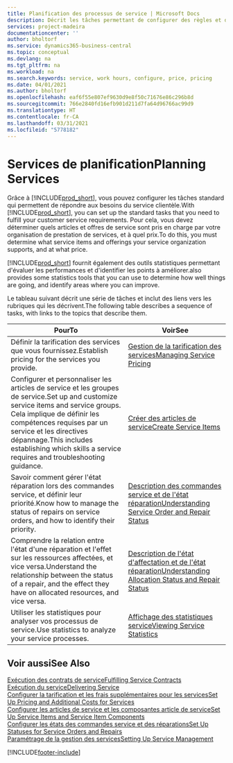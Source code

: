 ```yaml
---
title: Planification des processus de service | Microsoft Docs
description: Décrit les tâches permettant de configurer des règles et des valeurs pour définir vos stratégies de services et vos processus de vente.
services: project-madeira
documentationcenter: ''
author: bholtorf
ms.service: dynamics365-business-central
ms.topic: conceptual
ms.devlang: na
ms.tgt_pltfrm: na
ms.workload: na
ms.search.keywords: service, work hours, configure, price, pricing
ms.date: 04/01/2021
ms.author: bholtorf
ms.openlocfilehash: eaf6f55e807ef9630d9e8f50c71676e86c296b8d
ms.sourcegitcommit: 766e2840fd16efb901d211d7fa64d96766ac99d9
ms.translationtype: HT
ms.contentlocale: fr-CA
ms.lasthandoff: 03/31/2021
ms.locfileid: "5778182"
---
```

# <a name="planning-services"></a><span data-ttu-id="c3974-103">Services de planification</span><span class="sxs-lookup"><span data-stu-id="c3974-103">Planning Services</span></span>
<span data-ttu-id="c3974-104">Grâce à [!INCLUDE[prod_short](includes/prod_short.md)], vous pouvez configurer les tâches standard qui permettent de répondre aux besoins du service clientèle.</span><span class="sxs-lookup"><span data-stu-id="c3974-104">With [!INCLUDE[prod_short](includes/prod_short.md)], you can set up the standard tasks that you need to fulfill your customer service requirements.</span></span> <span data-ttu-id="c3974-105">Pour cela, vous devez déterminer quels articles et offres de service sont pris en charge par votre organisation de prestation de services, et à quel prix.</span><span class="sxs-lookup"><span data-stu-id="c3974-105">To do this, you must determine what service items and offerings your service organization supports, and at what price.</span></span>   

[!INCLUDE[prod_short](includes/prod_short.md)] <span data-ttu-id="c3974-106">fournit également des outils statistiques permettant d'évaluer les performances et d'identifier les points à améliorer.</span><span class="sxs-lookup"><span data-stu-id="c3974-106">also provides some statistics tools that you can use to determine how well things are going, and identify areas where you can improve.</span></span>
  
<span data-ttu-id="c3974-107">Le tableau suivant décrit une série de tâches et inclut des liens vers les rubriques qui les décrivent.</span><span class="sxs-lookup"><span data-stu-id="c3974-107">The following table describes a sequence of tasks, with links to the topics that describe them.</span></span>   
  
|<span data-ttu-id="c3974-108">**Pour**</span><span class="sxs-lookup"><span data-stu-id="c3974-108">**To**</span></span>|<span data-ttu-id="c3974-109">**Voir**</span><span class="sxs-lookup"><span data-stu-id="c3974-109">**See**</span></span>|  
|------------|-------------|  
|<span data-ttu-id="c3974-110">Définir la tarification des services que vous fournissez.</span><span class="sxs-lookup"><span data-stu-id="c3974-110">Establish pricing for the services you provide.</span></span>|[<span data-ttu-id="c3974-111">Gestion de la tarification des services</span><span class="sxs-lookup"><span data-stu-id="c3974-111">Managing Service Pricing</span></span>](service-service-price-management.md)|
|<span data-ttu-id="c3974-112">Configurer et personnaliser les articles de service et les groupes de service.</span><span class="sxs-lookup"><span data-stu-id="c3974-112">Set up and customize service items and service groups.</span></span> <span data-ttu-id="c3974-113">Cela implique de définir les compétences requises par un service et les directives dépannage.</span><span class="sxs-lookup"><span data-stu-id="c3974-113">This includes establishing which skills a service requires and troubleshooting guidance.</span></span>| [<span data-ttu-id="c3974-114">Créer des articles de service</span><span class="sxs-lookup"><span data-stu-id="c3974-114">Create Service Items</span></span>](service-how-to-create-service-items.md)|  
|<span data-ttu-id="c3974-115">Savoir comment gérer l'état réparation lors des commandes service, et définir leur priorité.</span><span class="sxs-lookup"><span data-stu-id="c3974-115">Know how to manage the status of repairs on service orders, and how to identify their priority.</span></span>|[<span data-ttu-id="c3974-116">Description des commandes service et de l'état réparation</span><span class="sxs-lookup"><span data-stu-id="c3974-116">Understanding Service Order and Repair Status</span></span>](service-service-order-status-and-repair-status.md)|  
|<span data-ttu-id="c3974-117">Comprendre la relation entre l'état d'une réparation et l'effet sur les ressources affectées, et vice versa.</span><span class="sxs-lookup"><span data-stu-id="c3974-117">Understand the relationship between the status of a repair, and the effect they have on allocated resources, and vice versa.</span></span>|[<span data-ttu-id="c3974-118">Description de l'état d'affectation et de l'état réparation</span><span class="sxs-lookup"><span data-stu-id="c3974-118">Understanding Allocation Status and Repair Status</span></span>](service-allocation-status-and-repair-status.md)|  
|<span data-ttu-id="c3974-119">Utiliser les statistiques pour analyser vos processus de service.</span><span class="sxs-lookup"><span data-stu-id="c3974-119">Use statistics to analyze your service processes.</span></span> | [<span data-ttu-id="c3974-120">Affichage des statistiques service</span><span class="sxs-lookup"><span data-stu-id="c3974-120">Viewing Service Statistics</span></span>](service-service-statistics.md) |

## <a name="see-also"></a><span data-ttu-id="c3974-121">Voir aussi</span><span class="sxs-lookup"><span data-stu-id="c3974-121">See Also</span></span>
[<span data-ttu-id="c3974-122">Exécution des contrats de service</span><span class="sxs-lookup"><span data-stu-id="c3974-122">Fulfilling Service Contracts</span></span>](service-fulfill-service-contracts.md)  
[<span data-ttu-id="c3974-123">Exécution du service</span><span class="sxs-lookup"><span data-stu-id="c3974-123">Delivering Service</span></span>](service-deliver-service.md)  
[<span data-ttu-id="c3974-124">Configurer la tarification et les frais supplémentaires pour les services</span><span class="sxs-lookup"><span data-stu-id="c3974-124">Set Up Pricing and Additional Costs for Services</span></span>](service-how-setup-service-costs-pricing.md)  
[<span data-ttu-id="c3974-125">Configurer les articles de service et les composantes article de service</span><span class="sxs-lookup"><span data-stu-id="c3974-125">Set Up Service Items and Service Item Components</span></span>](service-how-setup-service-items.md)  
[<span data-ttu-id="c3974-126">Configurer les états des commandes service et des réparations</span><span class="sxs-lookup"><span data-stu-id="c3974-126">Set Up Statuses for Service Orders and Repairs</span></span>](service-order-repair-status.md)  
[<span data-ttu-id="c3974-127">Paramétrage de la gestion des services</span><span class="sxs-lookup"><span data-stu-id="c3974-127">Setting Up Service Management</span></span>](service-setup-service.md)  


[!INCLUDE[footer-include](includes/footer-banner.md)]